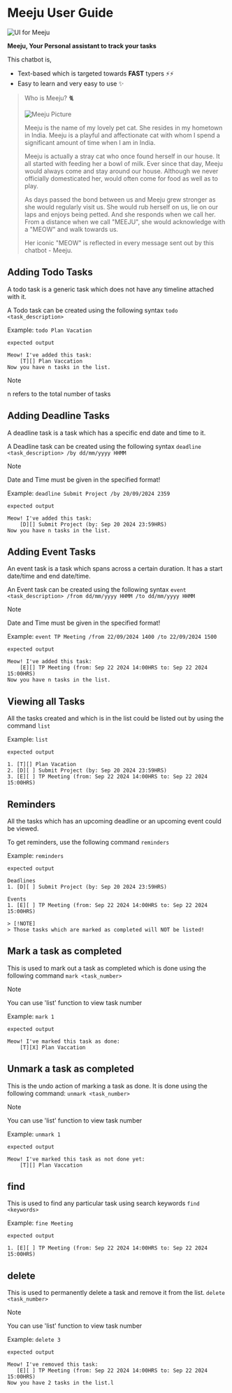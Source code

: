 # Meeju User Guide


![UI for Meeju](./ui.png)

**Meeju, Your Personal assistant to track your tasks**

This chatbot is,
- Text-based which is targeted towards **FAST** typers ⚡⚡
- Easy to learn and very easy to use ✨



> Who is Meeju? 🐈
> 
> ![Meeju Picture](./meeju.png)
> 
> Meeju is the name of my lovely pet cat.
> She resides in my hometown in India. 
> Meeju is a playful and affectionate cat with whom I spend 
> a significant amount of time when I am in India.
> 
> Meeju is actually a stray cat who once found herself in our house.
> It all started with feeding her a bowl of milk. 
> Ever since that day, Meeju would always come and stay around our house.
> Although we never officially domesticated her, would often come for food as well as to play. 
> 
> As days passed the bond between us and Meeju grew stronger as she would
> regularly visit us. She would rub herself on us, lie on our laps and 
> enjoys being petted. And she responds when we call her. 
> From a distance when we call "MEEJU", she would acknowledge with a "MEOW"
> and walk towards us.
> 
> Her iconic "MEOW" is reflected in every message sent out by this chatbot - Meeju.

## Adding Todo Tasks

A todo task is a generic task which does not have any timeline attached with it.

A Todo task can be created using the following syntax
`todo <task_description>`


Example: `todo Plan Vacation`

```
expected output

Meow! I've added this task:
    [T][] Plan Vaccation
Now you have n tasks in the list.
```
> [!NOTE]
> n refers to the total number of tasks 


## Adding Deadline Tasks

A deadline task is a task which has a specific end date and time to it.

A Deadline task can be created using the following syntax
`deadline <task_description> /by dd/mm/yyyy HHMM`

> [!NOTE]
> Date and Time must be given in the specified format!


Example: `deadline Submit Project /by 20/09/2024 2359`

```
expected output

Meow! I've added this task:
    [D][] Submit Project (by: Sep 20 2024 23:59HRS)
Now you have n tasks in the list.
```

## Adding Event Tasks

An event task is a task which spans across a certain duration. It has a start date/time and end date/time.

An Event task can be created using the following syntax
`event <task_description> /from dd/mm/yyyy HHMM /to dd/mm/yyyy HHMM`

> [!NOTE]
> Date and Time must be given in the specified format!

Example: `event TP Meeting /from 22/09/2024 1400 /to 22/09/2024 1500`

```
expected output

Meow! I've added this task:
    [E][] TP Meeting (from: Sep 22 2024 14:00HRS to: Sep 22 2024 15:00HRS)
Now you have n tasks in the list.
```

## Viewing all Tasks

All the tasks created and which is in the list could be listed out by using the command
`list`

Example: `list`

```
expected output

1. [T][] Plan Vacation
2. [D][ ] Submit Project (by: Sep 20 2024 23:59HRS)
3. [E][ ] TP Meeting (from: Sep 22 2024 14:00HRS to: Sep 22 2024 15:00HRS)
```

## Reminders

All the tasks which has an upcoming deadline or an upcoming event could be viewed.

To get reminders, use the following command
`reminders`

Example: `reminders`

```
expected output

Deadlines
1. [D][ ] Submit Project (by: Sep 20 2024 23:59HRS)

Events
1. [E][ ] TP Meeting (from: Sep 22 2024 14:00HRS to: Sep 22 2024 15:00HRS)

> [!NOTE]
> Those tasks which are marked as completed will NOT be listed!
```

## Mark a task as completed

This is used to mark out a task as completed which is done using the following command
`mark <task_number>`

> [!NOTE]
> You can use 'list' function to view task number


Example: `mark 1`

```
expected output

Meow! I've marked this task as done:
    [T][X] Plan Vaccation
```

## Unmark a task as completed

This is the undo action of marking a task as done. It is done using the following command:
`unmark <task_number>`

> [!NOTE]
> You can use 'list' function to view task number


Example: `unmark 1`

```
expected output

Meow! I've marked this task as not done yet:
    [T][] Plan Vaccation
```

## find

This is used to find any particular task using search keywords
`find <keywords>`

Example: `fine Meeting`

```
expected output

1. [E][ ] TP Meeting (from: Sep 22 2024 14:00HRS to: Sep 22 2024 15:00HRS)
```

## delete

This is used to permanently delete a task and remove it from the list.
`delete <task_number>`

> [!NOTE]
> You can use 'list' function to view task number

Example: `delete 3`

```
expected output

Meow! I've removed this task:
   [E][ ] TP Meeting (from: Sep 22 2024 14:00HRS to: Sep 22 2024 15:00HRS)
Now you have 2 tasks in the list.l
```

